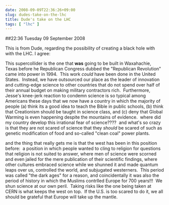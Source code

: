 ```yaml
---
date: 2008-09-09T22:36:26+09:00
slug: dudes-take-on-the-lhc
title: Dude's take on the LHC
tags: [ "lhc" ]
---
```


##22:36 Tuesday 09 September 2008

This is from Dude, regarding the possibility of creating a black hole with with the LHC. I agree:

This supercollider is the one that **was** going to be built in Waxahachie, Texas before he Republican Congress dubbed the "Republican Revolution" came into power in 1994.  This work *could* have been done in the United States.  Instead, we have outsourced our place as the leader of innovation and cutting-edge science to other countries that do not spend over half of their annual budget on making military contractors rich.  Furthermore, Jesse's knee-jerk reaction to condemn science is so typical among Americans these days that we now have a country in which the majority of people (a) think its a good idea to teach the Bible in public schools, (b) think that Creationism should be taught in science class, and (c) deny that Global Warming is even happening despite the mountains of evidence.  where did my country develop this irrational fear of science????  and what's so crazy is that they are not scared of science that they *should* be scared of such as genetic modification of food and so-called "clean coal" power plants.





and the thing that really gets me is that the west has been in this position before:  a position in which people wanted to cling to religion for questions that religion is not suited to answer, where men of science were scorned and even jailed for the mere publication of their scientific findings, where other cultures embraced science while we shunned it and made quantum leaps over us, controlled the world, and subjugated westerners.  This period was called "the dark ages" for a reason, and coincidentally it was also the period of history in which the Muslims contrlled Europe for 700 years!!!  We shun science at our own peril.  Taking risks like the one being taken at CERN is what keeps the west on top.  If the U.S. is too scared to do it, we all should be grateful that Europe will take up the mantle.
